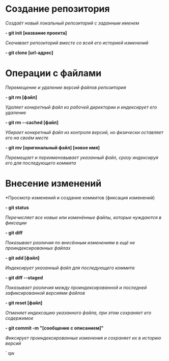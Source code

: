 # Создание репозитория
*Создаёт новый локальный репозиторий с заданным именем*

__- git init [название проекта]__

*Скачивает репозиторий вместе со всей его историей изменений*

__- git clone [url-адрес]__

# Операции с файлами

*Перемещение и удаление версий файлов репозитория*

__- git rm [файл]__

*Удаляет конкретный файл из рабочей директории и индексирует его удаление*

__- git rm --cached [файл]__

*Убирает конкретный файл из контроля версий, но физически оставляет его на своём месте*

__- git mv [оригинальный файл] [новое имя]__

*Перемещает и переименовывает указанный файл, сразу индексируя его для последующего коммита*

# Внесение изменений
*Просмотр изменений и создание коммитов (фиксация изменений)

__- git status__

*Перечисляет все новые или изменённые файлы, которые нуждаются в фиксации*

__- git diff__

*Показывает различия по внесённым изменениям в ещё не проиндексированных файлах*

__- git add [файл]__

*Индексирует указанный файл для последующего коммита*

__- git diff --staged__

*Показывает различия между проиндексированной и последней зафиксированной версиями файлов*

__- git reset [файл]__

*Отменяет индексацию указанного файла, при этом сохраняет его содержимое*

__- git commit -m "[сообщение с описанием]"__

*Фиксирует проиндексированные изменения и сохраняет их в историю версий*

`
qw